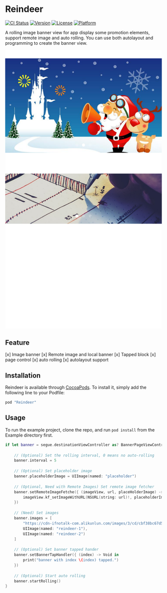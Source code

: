 # Reindeer

[![CI Status](http://img.shields.io/travis/Evilcome/Reindeer.svg?style=flat)](https://travis-ci.org/Evilcome/Reindeer)
[![Version](https://img.shields.io/cocoapods/v/Reindeer.svg?style=flat)](http://cocoapods.org/pods/Reindeer)
[![License](https://img.shields.io/cocoapods/l/Reindeer.svg?style=flat)](http://cocoapods.org/pods/Reindeer)
[![Platform](https://img.shields.io/cocoapods/p/Reindeer.svg?style=flat)](http://cocoapods.org/pods/Reindeer)

A rolling image banner view for app display some promotion elements, support remote image and auto rolling. You can use both autolayout and programming to create the banner view.

![screenshot](./Example/Reindeer/Images.xcassets/example.imageset/example.png)

## Feature

[x] Image banner
[x] Remote image and local banner
[x] Tapped block
[x] page control
[x] auto rolling
[x] autolayout support

## Installation

Reindeer is available through [CocoaPods](http://cocoapods.org). To install
it, simply add the following line to your Podfile:

```ruby
pod "Reindeer"
```

## Usage

To run the example project, clone the repo, and run `pod install` from the Example directory first.

```swift
if let banner = segue.destinationViewController as? BannerPageViewController {

    // (Optional) Set the rolling interval, 0 means no auto-rolling
    banner.interval = 5

    // (Optional) Set placeholder image
    banner.placeholderImage = UIImage(named: "placeholder")

    // (Optional, Need with Remote Images) Set remote image fetcher
    banner.setRemoteImageFetche({ (imageView, url, placeHolderImage) -> Void in
        imageView.kf_setImageWithURL(NSURL(string: url)!, placeholderImage: placeHolderImage)
    })

    // (Need) Set images
    banner.images = [
        "https://cdn-ifnotalk-com.alikunlun.com/images/3/cd/cbf38bc67d58fb61c42a14f6b468c.jpg",
        UIImage(named: "reindeer-1"),
        UIImage(named: "reindeer-2")
    ]

    // (Optional) Set banner tapped hander
    banner.setBannerTapHandler({ (index) -> Void in
        print("banner with index \(index) tapped.")
    })

    // (Optional) Start auto rolling
    banner.startRolling()
}

```

